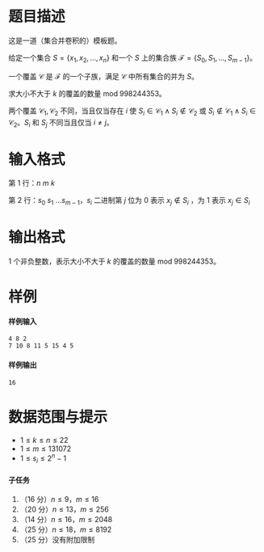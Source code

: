 
# 题目描述

这是一道（集合并卷积的）模板题。

给定一个集合 $S = \{{x_1}, {x_2}, \dots, {x_n}\}$ 和一个 $S$ 上的集合族 $\mathcal F = \{{S_0}, {S_1}, \dots, {S_{m-1}}\}$。

一个覆盖 $\mathcal C$ 是 $\mathcal F$ 的一个子族，满足 $\mathcal C$ 中所有集合的并为 $S$。

求大小不大于 $k$ 的覆盖的数量 $\text{mod}\;998244353 %% \bmod 会在前面产生一个空白。。$。

两个覆盖 ${\mathcal C_1}, {\mathcal C_2}$ 不同，当且仅当存在 $i$ 使 $S_i \in {\mathcal C_1} \land S_i \notin {\mathcal C_2}$ 或 $S_i \notin {\mathcal C_1} \land S_i \in {\mathcal C_2}$。$S_i$ 和 $S_j$ 不同当且仅当 $i \neq j$。

# 输入格式

第 $1$ 行：$n\ m\ k$

第 $2$ 行：$s_0\ s_1\ \ldots s_{m-1}$，$s_i$ 二进制第 $j$ 位为 $0$ 表示 ${x_j} \notin {S_i}$ ，为 $1$ 表示 ${x_j} \in {S_i}$

# 输出格式

$1$ 个非负整数，表示大小不大于 $k$ 的覆盖的数量 $\text{mod}\;998244353 %% \bmod 会在前面产生一个空白。。$。

# 样例

#### 样例输入
```plain
4 8 2
7 10 8 11 5 15 4 5
```

#### 样例输出
```plain
16
```

# 数据范围与提示

* $1 \leq k \leq n \leq 22$
* $1 \leq m \leq 131072$
* $1 \leq s_i \leq 2^n-1$

#### 子任务

1. （16 分）$n \leq 9$，$m \leq 16$
2. （20 分）$n \leq 13$，$m \leq 256$
3. （14 分）$n \leq 16$，$m \leq 2048$
4. （25 分）$n \leq 18$，$m \leq 8192$
5. （25 分）没有附加限制

